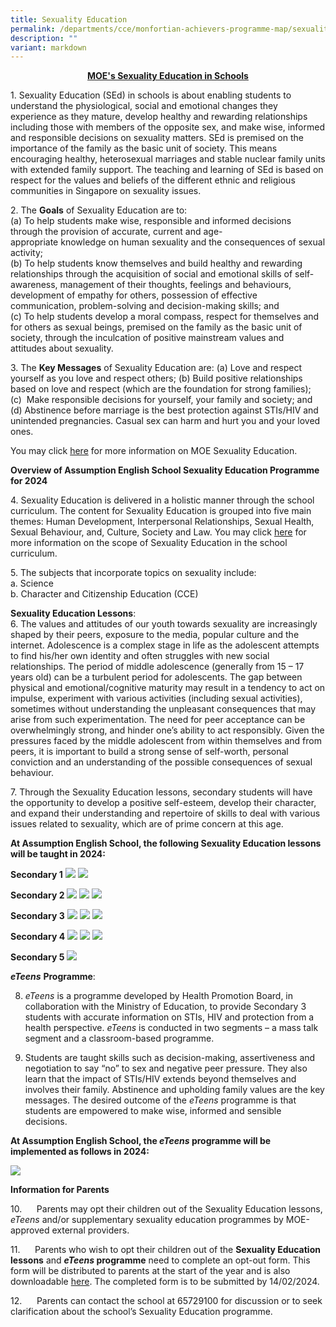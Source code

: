```yaml
---
title: Sexuality Education
permalink: /departments/cce/monfortian-achievers-programme-map/sexuality-education/
description: ""
variant: markdown
---
```

<p style="text-align:center;"><strong><u>MOE's Sexuality Education in Schools</u></strong></p>

1.&nbsp;Sexuality Education (SEd) in schools is about enabling students to understand the physiological, social and emotional changes they experience as they mature, develop healthy and rewarding relationships including those with members of the opposite sex, and make wise, informed and responsible decisions on sexuality matters. SEd is premised on the importance of the family as the basic unit of society. This means encouraging healthy, heterosexual marriages and stable nuclear family units with extended family support. The teaching and learning of SEd is based on respect for the values and beliefs of the different ethnic and religious communities in Singapore on sexuality issues.

2\. The&nbsp;**Goals**&nbsp;of Sexuality Education are to:  
(a)&nbsp;To help students make wise, responsible and informed decisions through the provision of accurate, current and age-appropriate&nbsp;knowledge&nbsp;on human sexuality and the consequences of sexual activity;  
(b)&nbsp;To help students know themselves and build healthy and rewarding relationships through the acquisition of&nbsp;social and emotional skills&nbsp;of self-awareness, management of their thoughts, feelings and behaviours, development of empathy for others, possession of effective communication, problem-solving and decision-making skills; and  
(c)&nbsp;To help students develop a moral compass, respect for themselves and for others as sexual beings, premised on the family as the basic unit of society, through the inculcation of&nbsp;positive mainstream values and attitudes&nbsp;about sexuality.

3\. The&nbsp;**Key Messages**&nbsp;of Sexuality Education are:
(a)&nbsp;Love and respect yourself as you love and respect others;
(b)&nbsp;Build positive relationships based on love and respect (which are the foundation for strong families);
(c)&nbsp;&nbsp;Make responsible decisions for yourself, your family and society; and
(d)&nbsp;Abstinence before marriage is the best protection against STIs/HIV and unintended pregnancies. Casual sex can harm and hurt you and your loved ones.

You may click&nbsp;[here](https://go.gov.sg/moe-sexuality-education)&nbsp;for more information on MOE Sexuality Education.

**Overview of Assumption English School Sexuality Education Programme for 2024**

4.&nbsp;Sexuality Education is delivered in a holistic manner through the school curriculum. The content for Sexuality Education is grouped into five main themes: Human Development, Interpersonal Relationships, Sexual Health, Sexual Behaviour, and, Culture, Society and Law. You may click&nbsp;[here](https://go.gov.sg/moe-sexuality-education-scope)&nbsp;for more information on the scope of Sexuality Education in the school curriculum.&nbsp;

5.&nbsp;The subjects that incorporate topics on sexuality include:<br>
a.&nbsp;Science <br>
b.&nbsp;Character and Citizenship Education (CCE)

**Sexuality Education Lessons**:<br>
6\. The values and attitudes of our youth towards sexuality are increasingly shaped by their peers, exposure to the media, popular culture and the internet. Adolescence is a complex stage in life as the adolescent attempts to find his/her own identity and often struggles with new social relationships. The period of middle adolescence (generally from 15 – 17 years old) can be a turbulent period for adolescents. The gap between physical and emotional/cognitive maturity may result in a tendency to act on impulse, experiment with various activities (including sexual activities), sometimes without understanding the unpleasant consequences that may arise from such experimentation. The need for peer acceptance can be overwhelmingly strong, and hinder one’s ability to act responsibly. Given the pressures faced by the middle adolescent from within themselves and from peers, it is important to build a strong sense of self-worth, personal conviction and an understanding of the possible consequences of sexual behaviour.

7\. Through the Sexuality Education lessons, secondary students will have the opportunity to develop a positive self-esteem, develop their character, and expand their understanding and repertoire of skills to deal with various issues related to sexuality, which are of prime concern at this age.

**At Assumption English School, the following Sexuality Education lessons will be taught in 2024:**

**Secondary 1**
![](/images/SEd_Sec_1_1.jpg)
![](/images/SEd_Sec_1_2.jpg)

**Secondary 2**
![](/images/SEd_Sec_2_1.jpg)
![](/images/SEd_Sec_2_2.jpg)
![](/images/SEd_Sec_2_3.jpg)

**Secondary 3**
![](/images/SEd_Sec_3_1.jpg)
![](/images/SEd_Sec_3_2.jpg)
![](/images/SEd_Sec_3_3.jpg)

**Secondary 4**
![](/images/SEd_Sec_4_1.jpg)
![](/images/SEd_Sec_4_2.jpg)
![](/images/SEd_Sec_4_3.jpg)

**Secondary 5**
![](/images/SEd_Sec_5.jpg)

        
**_eTeens_** **Programme**:

8.  _eTeens_ is a programme developed by Health Promotion Board, in collaboration with the Ministry of Education, to provide Secondary 3 students with accurate information on STIs, HIV and protection from a health perspective. _eTeens_ is conducted in two segments – a mass talk segment and a classroom-based programme.

9.  Students are taught skills such as decision-making, assertiveness and negotiation to say “no” to sex and negative peer pressure. They also learn that the impact of STIs/HIV extends beyond themselves and involves their family. Abstinence and upholding family values are the key messages. The desired outcome of the _eTeens_ programme is that students are empowered to make wise, informed and sensible decisions.

**At Assumption English School, the _eTeens_ programme will be implemented as follows in 2024:**

![](/images/eTeens.jpg)


**Information for Parents**

10.&nbsp;&nbsp;&nbsp;&nbsp;&nbsp; Parents may opt their children out of the Sexuality Education lessons, _eTeens_ and/or supplementary sexuality education programmes by MOE-approved external providers.

11.&nbsp;&nbsp;&nbsp;&nbsp;&nbsp; Parents who wish to opt their children out of the **Sexuality Education lessons** and **_eTeens_ programme** need to complete an opt-out form. This form will be distributed to parents at the start of the year and is also downloadable [here](http://go.gov.sg/aes-sed). The completed form is to be submitted by 14/02/2024.

12.&nbsp;&nbsp;&nbsp;&nbsp;&nbsp; Parents can contact the school at 65729100 for discussion or to seek clarification about the school’s Sexuality Education programme.